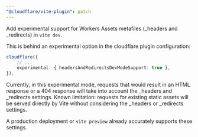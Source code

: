 ```yaml
---
"@cloudflare/vite-plugin": patch
---
```


Add experimental support for Workers Assets metafiles (\_headers and \_redirects) in `vite dev`.

This is behind an experimental option in the cloudflare plugin configuration:

```ts
cloudflare({
	// ...
	experimental: { headersAndRedirectsDevModeSupport: true },
}),
```

Currently, in this experimental mode, requests that would result in an HTML response or a 404 response will take into account the \_headers and \_redirects settings.
Known limitation: requests for existing static assets will be served directly by Vite without considering the \_headers or \_redirects settings.

A production deployment or `vite preview` already accurately supports these settings.
